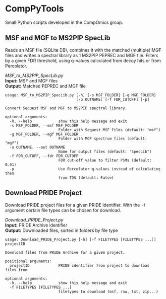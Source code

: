 
# CompPyTools
Small Python scripts developed in the CompOmics group.

## MSF and MGF to MS2PIP SpecLib
Reads an MSF file (SQLite DB), combines it with the matched (multiple) MGF files and writes a spectral library as 1 MS2PIP PEPREC and MGF file. Filters by a given FDR threshold, using q-values calculated from decoy hits or from Percolator.

*MSF_to_MS2PIP_SpecLib.py*  
**Input:** MSF and MGF files  
**Output:** Matched PEPREC and MGF file  

```
usage: MSF_to_MS2PIP_SpecLib.py [-h] [-s MSF_FOLDER] [-g MGF_FOLDER]
                                [-o OUTNAME] [-f FDR_CUTOFF] [-p]

Convert Sequest MSF and MGF to MS2PIP spectral library.

optional arguments:
  -h, --help            show this help message and exit
  -s MSF_FOLDER, --msf MSF_FOLDER
                        Folder with Sequest MSF files (default: "msf")
  -g MGF_FOLDER, --mgf MGF_FOLDER
                        Folder with MGF spectrum files (default: "mgf")
  -o OUTNAME, --out OUTNAME
                        Name for output files (default: "SpecLib")
  -f FDR_CUTOFF, --fdr FDR_CUTOFF
                        FDR cut-off value to filter PSMs (default: 0.01)
  -p                    Use Percolator q-values instead of calculating them
                        from TDS (default: False)
```

## Download PRIDE Project
Download PRIDE project files for a given PRIDE identifier. With the `-f` argument certain file types can be chosen for download.

*Download_PRIDE_Project.py*  
**Input:** PRIDE Archive identifier  
**Output:** Downloaded files, sorted in folders by file type  

```
usage: Download_PRIDE_Project.py [-h] [-f FILETYPES [FILETYPES ...]] projectID

Download files from PRIDE Archive for a given project.

positional arguments:
  projectID             PRIDE identifier from project to download files from

optional arguments:
  -h, --help            show this help message and exit
  -f FILETYPES [FILETYPES ...]
                        filetypes to download (msf, raw, txt, zip...)
```
